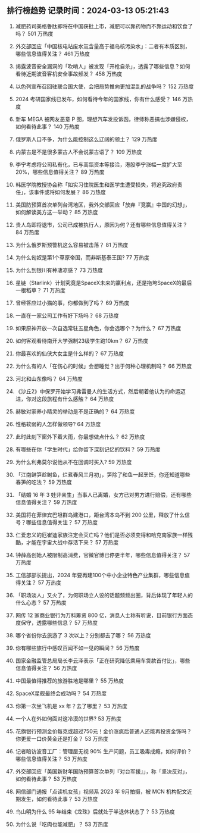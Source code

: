 
## 排行榜趋势 记录时间：2024-03-13 05:21:43
  
  1. 减肥药司美格鲁肽即将在中国获批上市，减肥可以靠药物而不靠运动和饮食了吗？ 501 万热度
    
  2. 外交部回应「中国核电站废水氚含量高于福岛核污染水」：二者有本质区别，哪些信息值得关注？ 461 万热度
    
  3. 揭露波音安全漏洞的「吹哨人」被发现「开枪自杀」，透露了哪些信息？如何看待近期波音客机安全事故频发？ 458 万热度
    
  4. 以色列宣布召回驻联合国大使，会把局势推向更加混乱的战争吗？ 152 万热度
    
  5. 2024 考研国家线已发布，如何看待今年的国家线，你有什么感受？ 146 万热度
    
  6. 新车 MEGA 被网友恶意 P 图，理想汽车发投诉函，律师称恶搞也涉嫌侵权，如何看待此事？ 140 万热度
    
  7. 俄罗斯人口不多，为什么能控制这么辽阔的领土？ 129 万热度
    
  8. 内蒙古是不是很多蒙古人不会说蒙古语了？ 109 万热度
    
  9. 李宁考虑将公司私有化，已与高瓴资本等接洽，港股李宁涨幅一度扩大至 20%，哪些信息值得关注？ 89 万热度
    
  10. 韩医学院教授协会称「如实习住院医生和医学生遭受损失，将追究政府责任」，该事件或将如何发展？ 86 万热度
    
  11. 美国防预算首次单列台湾地区，我外交部回应「放弃『竞赢』中国的幻想」，如何解读美方这一举动？ 85 万热度
    
  12. 贵人鸟即将退市，公司已成被执行人，原因为何？还有哪些信息值得关注？ 84 万热度
    
  13. 为什么俄罗斯预警机这么容易被击落？ 81 万热度
    
  14. 为什么匈奴是第1个草原帝国，而非斯基泰王国? 77 万热度
    
  15. 为什么到银川有种凄凉感？ 73 万热度
    
  16. 星链（Starlink）计划究竟是SpaceX未来的赢利点，还是拖垮SpaceX的最后一根稻草？ 71 万热度
    
  17. 曾经答应过小猫的事，你都做到了吗？ 69 万热度
    
  18. 一直在一家公司工作有好下场吗？ 68 万热度
    
  19. 如果原神开放一次自选常驻五星角色，你会选哪个？为什么？ 67 万热度
    
  20. 如何客观看待南开大学强制23级学生跑10km？ 67 万热度
    
  21. 你最喜欢的仙侠大女主是什么样的？ 67 万热度
    
  22. 为什么有的人「在伤心的时候」会想睡觉？出于何种心理机制吗？ 66 万热度
    
  23. 河北和山东像吗？ 64 万热度
    
  24. 《沙丘2》中保罗开始学习弗雷曼人的生活方式，然后朝着他认为的命运迈进，你对这段旅程有什么感触？ 64 万热度
    
  25. 赫敏对家养小精灵的举动是不是正确的？ 64 万热度
    
  26. 性格软弱的人怎样做领导? 64 万热度
    
  27. 此时此刻下窗外下着大雨，你最想做点什么？ 62 万热度
    
  28. 有哪些在你「学生时代」给你留下深刻记忆的饮料？ 59 万热度
    
  29. 为什么利弗莫尔说他从不在回调时买入? 59 万热度
    
  30. 「江南鲜笋趁鲥鱼，烂煮春风三月初」，笋除了和鱼一起烹饪，你还知道哪些春笋的吃法？ 59 万热度
    
  31. 「结婚 16 年 3 娃非亲生」当事人已离婚，女方已对男方进行赔偿，还有哪些信息值得关注？ 59 万热度
    
  32. 美国将在菲律宾巴坦群岛建港口，距台湾本岛不到 200 公里，释放了什么信号？哪些信息值得关注？ 57 万热度
    
  33. 仁爱忠义的厄崔迪家族注定会灭亡吗？他们是否必须变得和哈克南家族一样残酷，才能在宇宙大战中存活下来？ 57 万热度
    
  34. 钟薛高创始人被限制高消费，官微官博已停更半年，哪些信息值得关注？ 57 万热度
    
  35. 工信部部长提出，2024 年要再建100个中小企业特色产业集群，哪些信息值得关注？ 57 万热度
    
  36. 「职场淡人」又火了，为何职场立人设的话题频频出圈，背后体现了年轻人的什么心态？ 57 万热度
    
  37. 网传 12 家商业银行为万科筹资 800 亿，消息人士称有听说，目前银行方面态度保守，透露哪些信息？ 57 万热度
    
  38. 哪个省份你去旅游了 3 次以上？分别都去了哪？ 56 万热度
    
  39. 你有哪些旅行中感叹百闻不如一见的瞬间？ 56 万热度
    
  40. 国家金融监管总局局长李云泽表示「正在研究降低乘用车贷款首付比」，哪些信息值得关注？ 56 万热度
    
  41. 中国最值得推荐的旅游胜地是哪里？ 55 万热度
    
  42. SpaceX星舰最终会成功吗？ 54 万热度
    
  43. 你第一次坐飞机是 xx 年？去了哪里？ 53 万热度
    
  44. 一个人在外如何面对这冷漠的世界? 53 万热度
    
  45. 花旗银行预测金价每克或超过750元！金价涨疯后普通人还能再投资金饰吗？你更爱一口价黄金还是打金？ 53 万热度
    
  46. 记者暗访波音工厂：管理层无视 90% 生产问题，员工吸毒成瘾，如何评价？哪些信息值得关注？ 53 万热度
    
  47. 外交部回应「美国新财年国防预算首次单列『对台军援』」，称「坚决反对」，如何看待此事？ 53 万热度
    
  48. 网信部门通报「点读机女孩」视频系 2023 年 9月拍摄，被 MCN 机构配文近期发生，如何看待此事？ 53 万热度
    
  49. 鸟山明为什么 95 年结束《龙珠》后就处于半退休状态了？ 53 万热度
    
  50. 为什么说「吃肉也能减肥」？ 53 万热度
    